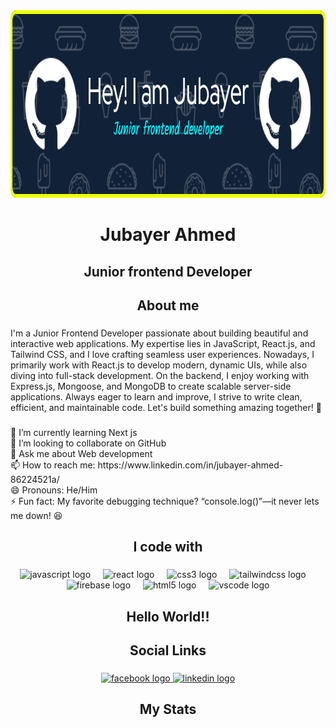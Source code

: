 <div align="center">
  <img width="1200" height="300" src="https://raw.githubusercontent.com/jubayer718/jubayer718/refs/heads/main/github-header-image%20(15).png"  />
</div>

###

<h1 align="center">Jubayer Ahmed</h1>

###

<h2 align="center">Junior frontend Developer</h2>

###

<h2 align="center">About me</h2>

###

<p align="left">I'm a Junior Frontend Developer passionate about building beautiful and interactive web applications. My expertise lies in JavaScript, React.js, and Tailwind CSS, and I love crafting seamless user experiences. Nowadays, I primarily work with React.js to develop modern, dynamic UIs, while also diving into full-stack development. On the backend, I enjoy working with Express.js, Mongoose, and MongoDB to create scalable server-side applications. Always eager to learn and improve, I strive to write clean, efficient, and maintainable code. Let's build something amazing together! 🚀</p>

###

<p align="left">🌱 I’m currently learning Next js<br>👯 I’m looking to collaborate on GitHub<br>💬 Ask me about Web development<br>📫 How to reach me: https://www.linkedin.com/in/jubayer-ahmed-86224521a/<br>😄 Pronouns: He/Him<br>⚡ Fun fact: My favorite debugging technique? “console.log()”—it never lets me down! 😆</p>

###

<h2 align="center">I code with</h2>

###

<div align="center">
  <img src="https://cdn.jsdelivr.net/gh/devicons/devicon/icons/javascript/javascript-original.svg" height="40" alt="javascript logo"  />
  <img width="12" />
  <img src="https://cdn.jsdelivr.net/gh/devicons/devicon/icons/react/react-original.svg" height="40" alt="react logo"  />
  <img width="12" />
  <img src="https://cdn.jsdelivr.net/gh/devicons/devicon/icons/css3/css3-original.svg" height="40" alt="css3 logo"  />
  <img width="12" />
  <img src="https://cdn.jsdelivr.net/gh/devicons/devicon/icons/tailwindcss/tailwindcss-original-wordmark.svg" height="40" alt="tailwindcss logo"  />
  <img width="12" />
  <img src="https://cdn.jsdelivr.net/gh/devicons/devicon/icons/firebase/firebase-plain.svg" height="40" alt="firebase logo"  />
  <img width="12" />
  <img src="https://cdn.jsdelivr.net/gh/devicons/devicon/icons/html5/html5-original.svg" height="40" alt="html5 logo"  />
  <img width="12" />
  <img src="https://cdn.jsdelivr.net/gh/devicons/devicon/icons/vscode/vscode-original.svg" height="40" alt="vscode logo"  />
</div>

###

<h2 align="center">Hello World!!</h2>

###

<h2 align="center">Social Links</h2>

###

<div align="center">
  <a href="https://www.facebook.com/profile.php?id=100085772691496" target="_blank">
    <img src="https://raw.githubusercontent.com/maurodesouza/profile-readme-generator/master/src/assets/icons/social/facebook/default.svg" width="52" height="40" alt="facebook logo"  />
  </a>
  <a href="https://www.linkedin.com/in/jubayer-ahmed-86224521a/" target="_blank">
    <img src="https://raw.githubusercontent.com/maurodesouza/profile-readme-generator/master/src/assets/icons/social/linkedin/default.svg" width="52" height="40" alt="linkedin logo"  />
  </a>
</div>

###

<h2 align="center">My Stats</h2>

###
